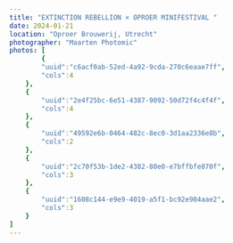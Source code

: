 ```yaml
---
title: "EXTINCTION REBELLION × OPROER MINIFESTIVAL "
date: 2024-01-21
location: "Oproer Brouwerij, Utrecht"
photographer: "Maarten Photomic"
photos: [
        {
        "uuid":"c6acf0ab-52ed-4a92-9cda-270c6eaae7ff",
        "cols":4
    },
    {
        "uuid":"2e4f25bc-6e51-4387-9092-50d72f4c4f4f",
        "cols":4
    },
    {
        "uuid":"49592e6b-0464-482c-8ec0-3d1aa2336e8b",
        "cols":2
    },
    {
        "uuid":"2c70f53b-1de2-4382-80e0-e7bffbfe070f",
        "cols":3
    },
    {
        "uuid":"1608c144-e9e9-4019-a5f1-bc92e984aae2",
        "cols":3
    }
]
---
```



